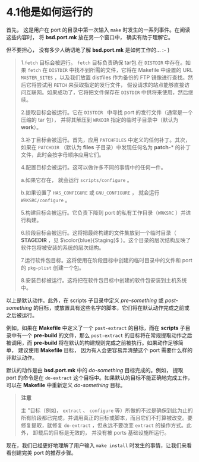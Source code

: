 # 4.1他是如何运行的  

首先， 这是用户在 port 的目录中第一次输入 `make` 时发生的一系列事件。在阅读这些内容时， 将  **bsd.port.mk** 放在另一个窗口中， 确实有助于理解它。  

但不要担心， 没有多少人确切地了解  **bsd.port.mk** 是如何工作的... :- ) 
> 
>1.`fetch` 目标会被运行。 `fetch` 目标负责确保 tar包 在  `DISTDIR` 中存在。如果  `fetch`  在  `DISTDIR`  中找不到所需的文件，它将在 Makefile 中设置的 URL  `MASTER_SITES` ，以及我们放置 distfiles 作为备份的 FTP 镜像进行查找。然后它将尝试用  `FETCH` 来获取指定的发行文件， 假设请求的站点能够直接访问互联网。如果成功了，它将把文件保存在 `DISTDIR` 中供将来使用，然后继续。
>
>2.提取目标会被运行。它在  `DISTDIR ` 中寻找 port 的发行文件（通常是一个压缩的 tar 包）， 并将其解压到  `WRKDIR` 指定的临时子目录中（默认为  **work**）。  
> 
> 3.补丁目标会被运行。首先，应用  `PATCHFILES` 中定义的任何补丁。其次，如果在  `PATCHDIR` （默认为 **files** 子目录）中发现任何名为  **patch-***  的补丁文件，此时会按字母顺序应用它们。
>
>4.配置目标会被运行。这可以做许多不同的事情中的任何一件。
> 
>  a.如果它存在， 就会运行  `scripts/configure` 。  
>
>  b.如果设置了  `HAS_CONFIGURE` 或  `GNU_CONFIGURE` ， 就会运行  `WRKSRC/configure` 。    
>
>5.构建目标会被运行。它负责下降到 port 的私有工作目录（`WRKSRC` ）并进行构建。   
>   
>6.阶段目标会被运行。这将把最终构建的文件集放到一个临时目录（ **STAGEDIR** ，见 $\color{blue}{Staging}$ ）。这个目录的层次结构反映了软件包将被安装的系统的层次结构。    
>
>7.运行软件包目标。这将使用在阶段目标中创建的临时目录中的文件和 port 的 `pkg-plist` 创建一个包。   
> 
>8.安装目标被运行。这将把在软件包目标中创建的软件包安装到主机系统中。

 以上是默认动作。此外，在 scripts 子目录中定义  *pre-something* 或 *post-something* 的目标，或放置具有这些名字的脚本，它们将在默认动作完成之前或之后被运行。

例如，如果在 **Makefile** 中定义了一个 `post-extract` 的目标，而在 **scripts** 子目录中有一个 **pre-build** 的文件，那么 `post-extract` 的目标将在常规提取动作之后被调用，而 **pre-build** 将在默认的构建规则完成之前被执行。如果动作足够简单， 建议使用 **Makefile** 目标， 因为有人会更容易弄清楚这个 port 需要什么样的非默认动作。

默认的动作是由 **bsd.port.mk** 中的 *do-something* 目标完成的。例如， 提取 port 的命令是在  `do-extract`  这个目标中。如果默认的目标不能正确地完成工作， 可以在  **Makefile**  中重新定义 *do-something* 目标。

  > **注意**   
  >
  >主 "目标（例如， `extract` 、 `configure` 等）所做的不过是确保到此为止的所有阶段都已完成，并调用真正的目标或脚本，而且它们不打算被改变。要修复提取，就修复 `do-extract` ，但永远不要改变 `extract` 的操作方式。此外， 卸载后的目标是无效的， 并没有被 ports 基础设施所运行。

现在，我们已经更好地理解了用户输入  `make install` 时发生的事情，让我们来看看创建完美 port 的推荐步骤。
